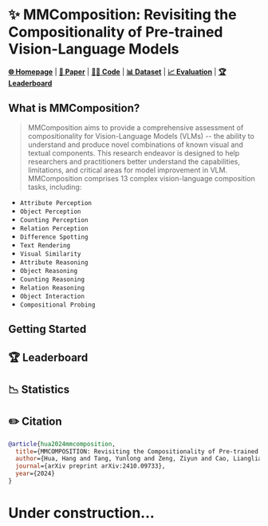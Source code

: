 # ✨ MMComposition: Revisiting the Compositionality of Pre-trained Vision-Language Models
[**🌐 Homepage**](https://hanghuacs.github.io/MMComposition/) | [**🔬 Paper**](https://arxiv.org/abs/2410.09733) | [**👩‍💻 Code**](https://github.com/hanghuacs/MMComposition_/blob/main/evaluation.py) | [**📊 Dataset**](https://github.com/hanghuacs/MMComposition_) | [**📈 Evaluation**](https://github.com/hanghuacs/MMComposition_) | [**🏆 Leaderboard**](https://hanghuacs.github.io/MMComposition/#leaderboard)

## What is MMComposition?
> MMComposition aims to provide a comprehensive assessment of compositionality for Vision-Language Models (VLMs) -- the ability to understand and produce novel combinations of known visual and textual components. This research endeavor is designed to help researchers and practitioners better understand the capabilities, limitations, and critical areas for model improvement in VLM. MMComposition comprises 13 complex vision-language composition tasks, including:
- `Attribute Perception`
- `Object Perception`
- `Counting Perception`
- `Relation Perception`
- `Difference Spotting`
- `Text Rendering`
- `Visual Similarity`
- `Attribute Reasoning`
- `Object Reasoning`
- `Counting Reasoning`
- `Relation Reasoning`
- `Object Interaction`
- `Compositional Probing`

## Getting Started

## 🏆 Leaderboard

## 📉 Statistics


## ✏️ Citation
```bibtex
@article{hua2024mmcomposition,
  title={MMCOMPOSITION: Revisiting the Compositionality of Pre-trained Vision-Language Models},
  author={Hua, Hang and Tang, Yunlong and Zeng, Ziyun and Cao, Liangliang and Yang, Zhengyuan and He, Hangfeng and Xu, Chenliang and Luo, Jiebo},
  journal={arXiv preprint arXiv:2410.09733},
  year={2024}
}
```

# Under construction...
